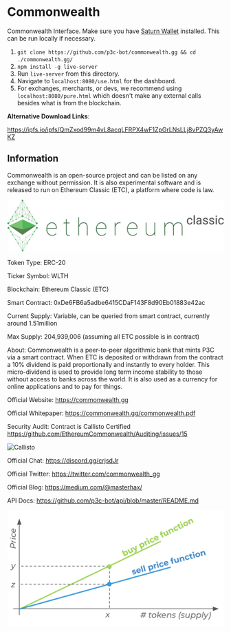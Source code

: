 # Commonwealth
Commonwealth Interface. Make sure you have [Saturn Wallet](https://chrome.google.com/webstore/detail/saturn-wallet/nkddgncdjgjfcddamfgcmfnlhccnimig?hl=en) installed. This can be run locally if necessary.

1. ```git clone https://github.com/p3c-bot/commonwealth.gg && cd ./commonwealth.gg/```
1. ```npm install -g live-server```
1. Run ```live-server``` from this directory.
1. Navigate to `localhost:8080/use.html` for the dashboard.
1. For exchanges, merchants, or devs, we recommend using `localhost:8080/pure.html` which doesn't make any external calls besides what is from the blockchain.

**Alternative Download Links**: 

https://ipfs.io/ipfs/QmZxod99m4vL8acqLFRPX4wF1ZpGrLNsLLj8vPZQ3yAwKZ

## Information

Commonwealth is an open-source project and can be listed on any exchange without permission. It is also experimental software and is released to run on Ethereum Classic (ETC), a platform where code is law.

![ETC](/img/logo/etc-title.jpg)

Token Type: ERC-20

Ticker Symbol: WLTH

Blockchain: Ethereum Classic (ETC)

Smart Contract: 0xDe6FB6a5adbe6415CDaF143F8d90Eb01883e42ac

Current Supply: Variable, can be queried from smart contract, currently around 1.51million

Max Supply: 204,939,006 (assuming all ETC possible is in contract)

About: Commonwealth is a peer-to-peer algorithmic bank that mints P3C via a smart contract. When ETC is deposited or withdrawn from the contract a 10% dividend is paid proportionally and instantly to every holder. This micro-dividend is used to provide long term income stability to those without access to banks across the world. It is also used as a currency for online applications and to pay for things.

Official Website: https://commonwealth.gg

Official Whitepaper: https://commonwealth.gg/commonwealth.pdf

Security Audit: Contract is Callisto Certified https://github.com/EthereumCommonwealth/Auditing/issues/15

![Callisto](/img/info/callisto.png)

Official Chat: https://discord.gg/crjsdJr

Official Twitter: https://twitter.com/commonwealth_gg

Official Blog: https://medium.com/@masterhax/

API Docs: https://github.com/p3c-bot/api/blob/master/README.md

![CO](/img/docs/co.png)
